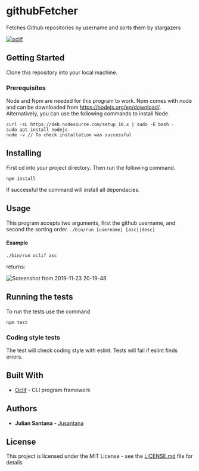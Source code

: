 githubFetcher
=============

Fetches Github repositories by username and sorts them by stargazers

[![oclif](https://img.shields.io/badge/cli-oclif-brightgreen.svg)](https://oclif.io)

## Getting Started

Clone this repository into your local machine.

### Prerequisites

Node and Npm are needed for this program to work. Npm comes with node and can be downloaded from https://nodejs.org/en/download/.
Alternatively, you can use the following commands to install Node.
```
curl -sL https://deb.nodesource.com/setup_10.x | sudo -E bash -
sudo apt install nodejs
node -v // To check installation was successful
```

## Installing

First cd into your project directory.
Then run the following command.
```
npm install
```
If successful the command will install all dependacies.

## Usage
This program accepts two arguments, first the github username, and second the sorting order.
`./bin/run [username] [asc||desc]`
#### Example
```
./bin/run oclif asc
```
returns:

   ![Screenshot from 2019-11-23 20-19-48](https://user-images.githubusercontent.com/31261222/69487836-cc792f80-0e2e-11ea-8f9d-dc228546eee1.png)

## Running the tests

To run the tests use the command 
```
npm test
```

### Coding style tests

The test will check coding style with eslint.
Tests will fail if eslint finds errors.

## Built With

* [Oclif](https://github.com/oclif/oclif) - CLI program framework


## Authors

* **Julian Santana** - [Jusantana](https://github.com/jusantana)

## License

This project is licensed under the MIT License - see the [LICENSE.md](LICENSE.md) file for details
